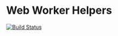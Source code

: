 # Web Worker Helpers
[![Build Status](https://travis-ci.org/grillorafael/worker-helpers.svg?branch=master)](https://travis-ci.org/grillorafael/worker-helpers)
